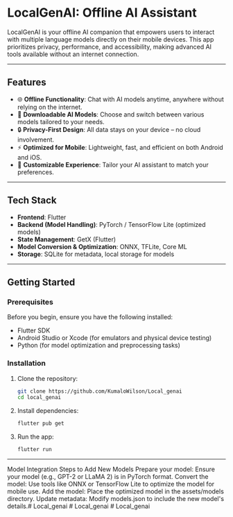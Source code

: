 # LocalGenAI: Offline AI Assistant

LocalGenAI is your offline AI companion that empowers users to interact with multiple language models directly on their mobile devices. This app prioritizes privacy, performance, and accessibility, making advanced AI tools available without an internet connection.

---

## Features
- 🌐 **Offline Functionality**: Chat with AI models anytime, anywhere without relying on the internet.
- 🔄 **Downloadable AI Models**: Choose and switch between various models tailored to your needs.
- 🔒 **Privacy-First Design**: All data stays on your device – no cloud involvement.
- ⚡ **Optimized for Mobile**: Lightweight, fast, and efficient on both Android and iOS.
- 🎨 **Customizable Experience**: Tailor your AI assistant to match your preferences.

---

## Tech Stack
- **Frontend**: Flutter
- **Backend (Model Handling)**: PyTorch / TensorFlow Lite (optimized models)
- **State Management**: GetX (Flutter)
- **Model Conversion & Optimization**: ONNX, TFLite, Core ML
- **Storage**: SQLite for metadata, local storage for models

---

## Getting Started

### Prerequisites
Before you begin, ensure you have the following installed:
- Flutter SDK
- Android Studio or Xcode (for emulators and physical device testing)
- Python (for model optimization and preprocessing tasks)

### Installation

1. Clone the repository:
   ```bash
   git clone https://github.com/KumaloWilson/Local_genai
   cd local_genai
    ```

2. Install dependencies:  
   ```bash
   flutter pub get
    ```

3. Run the app:  
   ```bash
   flutter run
    ```

<hr></hr>
Model Integration
Steps to Add New Models
Prepare your model: Ensure your model (e.g., GPT-2 or LLaMA 2) is in PyTorch format.
Convert the model: Use tools like ONNX or TensorFlow Lite to optimize the model for mobile use.
Add the model: Place the optimized model in the assets/models directory.
Update metadata: Modify models.json to include the new model's details.# Local_genai
# Local_genai
# Local_genai
